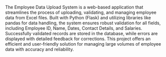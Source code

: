 The Employee Data Upload System is a web-based application that streamlines the process of uploading, validating, and managing employee data from Excel files. 
Built with Python (Flask) and utilizing libraries like pandas for data handling, the system ensures robust validation for all fields, including Employee ID, Name, Dates, Contact Details, and Salaries. 
Successfully validated records are stored in the database, while errors are displayed with detailed feedback for corrections. 
This project offers an efficient and user-friendly solution for managing large volumes of employee data with accuracy and reliability.
